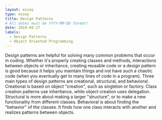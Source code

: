 ```yaml
---
layout: essay
type: essay
title: Design Patterns
# All dates must be YYYY-MM-DD format!
date: 2019-04-27
labels:
  - Design Patterns
  - Object Oriented Programming
---
```


  Design patterns are helpful for solving many common problems that occur in coding. Whether it's properly creating classes and methods, interactions between objects or inheritance, creating reusable code or a design pattern is good because it helps you maintain things and not have such a chaotic code (when you eventually get to many lines of code in a program). Three main types of design patterns are creational, structural, and behavioral. Creational is based on object "creation", such as singleton or factory. Class creation patterns use inheritance, while object creation uses delegation. Structural is more about making a larger "structure", or to make a new functionality from different classes.  Behavioral is about finding the "behavior" of the classes. It finds how one class interacts with another and realizes patterns between objects.
